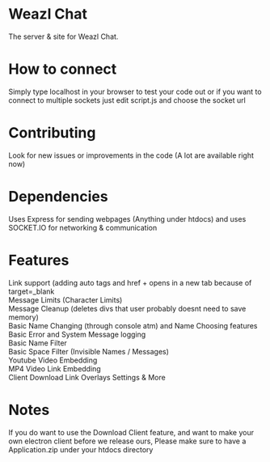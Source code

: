 # Weazl Chat
The server & site for Weazl Chat.

# How to connect
Simply type localhost in your browser to test your code out
or if you want to connect to multiple sockets just edit script.js and choose the socket url

# Contributing
Look for new issues or improvements in the code (A lot are available right now)
# Dependencies
Uses Express for sending webpages (Anything under htdocs) and uses SOCKET.IO for networking & communication

# Features
Link support (adding auto <a> tags and href + opens in a new tab because of target=_blank<br>
Message Limits (Character Limits)<br>
Message Cleanup (deletes divs that user probably doesnt need to save memory)<br>
Basic Name Changing (through console atm) and Name Choosing features<br>
Basic Error and System Message logging<br>
Basic Name Filter<br>
Basic Space Filter (Invisible Names / Messages)<br>
Youtube Video Embedding<br>
MP4 Video Link Embedding<br>
Client Download Link
Overlays
Settings
& More
  
# Notes
If you do want to use the Download Client feature, and want to make your own electron client before we release ours, Please make sure to have a Application.zip under your htdocs directory

